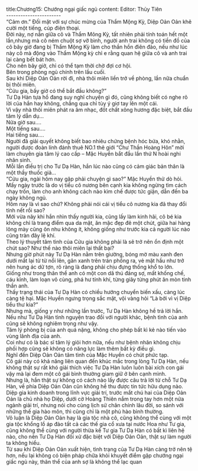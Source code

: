 title:Chương15: Chướng ngại giấc ngủ
content:
Editor: Thủy Tiên<br>-----------------------<br>“Cảm ơn.” Đối mặt với sự chúc mừng của Thẩm Mộng Kỳ, Diệp Oản Oản khẽ cười một tiếng, cúp điện thoại.<br>Đời này, nợ nần giữa cô và Thẩm Mông Kỳ, tất nhiên phải tính toán hết một lần,nhưng mà cô ném chuột sợ vỡ bình, người anh trai không có tiền đồ của cô bây giờ đang bị Thẩm Mộng Kỳ làm cho thần hồn điên đảo, nếu như lúc này cô mà động vào Thẩm Mộng kỳ chỉ e rằng quan hệ giữa cô và anh trai lại càng bết bát hơn.<br>Cho nên bây giờ, chỉ có thể tạm thời chờ đợi cơ hội.<br>Bên trong phòng ngủ chính trên lầu cuối.<br>Sau khi Diệp Oản Oản rời đi, nhà thôi miên liền trở về phòng, lần nữa chuẩn bị thôi miên.<br>“Cửu gia, bấy giờ có thể bắt đầu không?”<br>Tư Dạ Hàn tựa hồ đang suy nghĩ chuyện gì đó, cũng không biết có nghe rõ lời của hắn hay không, chẳng qua chỉ tùy ý giơ tay lên một cái.<br>Vì vậy nhà thôi miên phát ra âm nhạc, đốt chất xông hương đặc biệt, bắt đầu tâm lý dẫn dụ…<br>Nửa giờ sau….<br>Một tiếng sau….<br>Hai tiếng sau….<br>Người đã giải quyết không biết bao nhiêu chứng bệnh hóc bứa, khó nhằn, người được đoàn lính đánh thuê NO.1 thê giới “Chư Thần Hoàng Hôn” mời làm chuyên gia tâm lý cao cấp – Mặc Huyền bắt đầu lần thứ N hoài nghi nhân sinh.<br>Mỗi lần điều trị cho Tư Dạ Hàn, hắn lúc nào cũng có cảm giác bản thân là một thầy thuốc giả…<br>“Cửu gia, ngài hôm nay gặp phải chuyện gì sao?” Mặc Huyền thử dò hỏi.<br>Mấy ngày trước là do vị tiểu cô nương bên cạnh kia không ngừng tìm cách chạy trốn, làm cho anh không cách nào kìm chế được tức giận, dẫn đến ba ngày không ngủ.<br>Hôm nay là vì sao chứ? Không phải nói cái vị tiểu cô nương kia đã thay đổi tính nết rồi sao?<br>Mới vừa nãy khi hắn nhìn thấy người kia, cũng lấy làm kinh hãi, cô bé kia không chỉ là trang điểm qua da mặt, ăn mặc đẹp đẽ một chút, giữa hai hàng lông mày cũng ôn nhu không ít, không giống như trước kia cả người lúc nào cũng tràn đây lệ khí.<br>Theo lý thuyết tâm tình của Cửu gia không phải là sẽ trở nên ổn định một chút sao? Như thế nào thôi miên lại thất bại?<br>Nhưng giờ phút này Tư Dạ Hàn nằm trên giường, bóng mờ màu xanh đen dưới mắt lại từ từ nổi lên, gân xanh trên trán phồng ra, vẻ mặt hầu như trở nên hung ác dữ tợn, rõ ràng là đang phải chịu đựng thống khổ to lớn.<br>Giống như trong thân thể anh có một con dã thú đáng sợ, mất khống chế, cáu kỉnh, làm loạn vô cùng, phá hư tính khí, từng giây từng phút ăn mòn tinh thần anh.<br>Thấy trạng thái của Tư Dạ Hàn có chiều hướng chuyển biến xấu, càng lúc càng tệ hại. Mặc Huyền ngưng trọng sắc mặt, vội vàng hỏi “Là bởi vì vị Diệp tiểu thư kia?”<br>Nhưng mà, giống y như những lần trước, Tư Dạ Hàn không hề trả lời hắn.<br>Nếu như Tư Dạ Hàn tình nguyện trao đổi với người khác, bệnh tình của anh cũng sẽ không nghiêm trọng như vậy.<br>Tâm lý phòng bị của anh quá nặng, không cho phép bất kì kẻ nào tiến vào vùng lãnh địa của anh.<br>Coi như có là bác sĩ tâm lý giỏi hơn nữa, nếu như bệnh nhân không chịu phối hợp cũng sẽ không có năng lực làm thêm bất kỳ điều gì.<br>Nghĩ đến Diệp Oản Oản tâm tình của Mặc Huyền có chút phức tạp.<br>Cô gái này có khả năng liên quan đến khúc mắc trong lòng Tư Dạ Hàn, nếu không thật sự rất khó giải thích việc Tư Dạ Hàn luôn luôn bài xích con gái vậy mà lại đem một cô gái bình thường giam giữ ở bên cạnh mình.<br>Nhưng là, hắn thật sự không có cách nào lấy được câu trả lời từ chỗ Tư Dạ Hàn, về phía Diệp Oản Oản cũn không hề thu được tin tức hữu dụng nào.<br>Diệp gia kinh doanh trong lĩnh vực giải trí, trước mắt chú hai của Diệp Oản Oản là chủ nhà họ Diệp, dưới cờ Hoàng Thiên nắm trong tay hơn một nửa ngành giải trí, nhưng nói cho cùng lịch sử chân chính lâu đời, so sánh với những thế gia hào môn, thì cũng chỉ là một phú hào bình thường.<br>Vô luận là Diệp Oản Oản hay là gia tộc nhà cô, cũng không thể cùng với một gia tộc khổng lồ áp đảo tất cả các thế gia cổ xưa tại nước Hoa như Tư gia, cũng không thể cùng với người thừa kế Tư gia Tư Dạ Hàn có bất kì liên hệ nào, cho nên Tư Dạ Hàn đối xử đặc biệt với Diệp Oản Oản, thật sự làm người ta không hiểu.<br>Từ sau khi Diệp Oản Oản xuất hiện, tình trạng của Tư Dạ Hàn càng trở nên tệ hơn, nếu lại không có biện pháp chữa khỏi khuyết điểm gặp chướng ngại giấc ngủ này, thân thể của anh sợ là không thể lạc quan